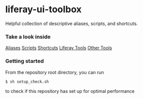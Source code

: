 # liferay-ui-toolbox
Helpful collection of descriptive aliases, scripts, and shortcuts.

### Take a look inside
[Aliases](https://github.com/jwu910/liferay-ui-toolbox/blob/development/aliases/README.md)
[Scripts](https://github.com/jwu910/liferay-ui-toolbox/blob/development/scripts/README.md)
[Shortcuts](https://github.com/jwu910/liferay-ui-toolbox/blob/development/shortcuts/README.md)
[Liferay Tools](https://github.com/jwu910/liferay-ui-toolbox/blob/development/liferay-tools/README.md)
[Other Tools](https://github.com/jwu910/liferay-ui-toolbox/blob/development/other-tools/README.md)

### Getting started
From the repository root directory, you can run
```
$ sh setup_check.sh
```
to check if this repository has set up for optimal performance